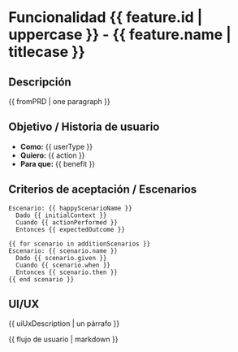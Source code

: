 # Funcionalidad {{ feature.id | uppercase }} - {{ feature.name | titlecase }}

## Descripción

<!--
Copia del documento PRD
-->

{{ fromPRD | one paragraph }}

## Objetivo / Historia de usuario

<!--
Define claramente QUIÉN necesita la característica, QUÉ debe hacer y POR QUÉ
-->

- **Como:** {{ userType }}
- **Quiero:** {{ action }}
- **Para que:** {{ benefit }}

<!-- Ejemplo de resultado
```md
- **Como:** usuario autenticado
- **Quiero:** añadir un proyecto a mi portafolio
- **Para que:** pueda mostrar mi trabajo
```
-->

## Criterios de aceptación / Escenarios

<!--
Escribe al menos un escenario para la ruta ideal. Escribe hasta tres más si corresponde
-->

```gherkin
Escenario: {{ happyScenarioName }}
  Dado {{ initialContext }}
  Cuando {{ actionPerformed }}
  Entonces {{ expectedOutcome }}

{{ for scenario in additionScenarios }}
Escenario: {{ scenario.name }}
  Dado {{ scenario.given }}
  Cuando {{ scenario.when }}
  Entonces {{ scenario.then }}
{{ end scenario }}
```

<!-- Ejemplo de resultado:
```gherkin
Escenario: Añadir un proyecto a mi portafolio
  Dado que soy un usuario autenticado
  Cuando agrego un proyecto a mi portafolio
  Entonces puedo ver el proyecto en mi portafolio
```
-->

## UI/UX

{{ uiUxDescription | un párrafo }}

<!-- Ejemplo de resultado:
```markdown
- Un formulario con los siguientes campos:
- Nombre del proyecto
- Descripción del proyecto
- URL del proyecto
- Un botón para enviar el formulario
- Mensajes de validación y retroalimentación
```
-->

{{ flujo de usuario | markdown }}
